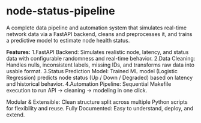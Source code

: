 # node-status-pipeline
A complete data pipeline and automation system that simulates real-time network data via a FastAPI backend, cleans and preprocesses it, and trains a predictive model to estimate node health status.

**Features:**
1.FastAPI Backend: Simulates realistic node, latency, and status data with configurable randomness and real-time behavior.
2.Data Cleaning: Handles nulls, inconsistent labels, missing IDs, and transforms raw data into usable format.
3.Status Prediction Model: Trained ML model (Logistic Regression) predicts node status (Up / Down / Degraded) based on latency and historical behavior.
4.Automation Pipeline: Sequential Makefile execution to run API → cleaning → modeling in one click.

Modular & Extensible: Clean structure split across multiple Python scripts for flexibility and reuse.
Fully Documented: Easy to understand, deploy, and extend.
